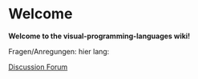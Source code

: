 # Welcome 

**Welcome to the visual-programming-languages wiki!**

Fragen/Anregungen:
hier lang:

[Discussion Forum](https://github.com/Meisterschulen-am-Ostbahnhof-Munchen/visual-programming-languages-docs/discussions)

```{image} img/powerdby4diac_large_light.svg
```

